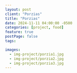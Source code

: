 ```yaml
---
layout: post
client: "Porzias"
title: "Porzias"
date: 2024-11-11 04:00:00 -0500
categories: [project, food]
feature: true
postPage: false
tags:

images:
  - img-project/porzia1.jpg
  - img-project/porzia2.jpg
  - img-project/porzia3.jpg
---
```

